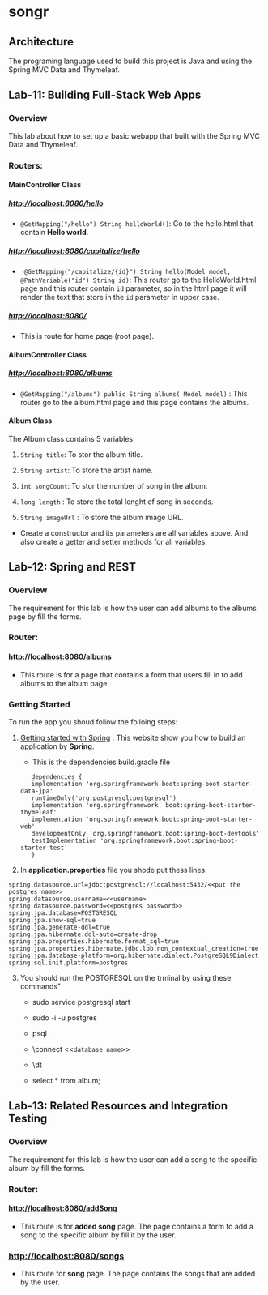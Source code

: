 # songr

## Architecture

The programing language used to build this project is Java and using the Spring MVC Data and Thymeleaf.


## Lab-11: Building Full-Stack Web Apps

### Overview

This lab about how to set up a basic webapp that built with the Spring MVC Data and Thymeleaf.

### Routers:

#### MainController Class

##### [http://localhost:8080/hello](http://localhost:8080/hello)

* `@GetMapping("/hello") String helloWorld()`: Go to the hello.html that contain **Hello world**.

##### [http://localhost:8080/capitalize/hello](http://localhost:8080/capitalize/hello)

* ` @GetMapping("/capitalize/{id}") String hello(Model model, @PathVariable("id") String id)`: This router go to the HelloWorld.html page and this router contain `id` parameter, so in the html page it will render the text that store in the `id` parameter in upper case.

##### [http://localhost:8080/](http://localhost:8080/)

* This is route for home page (root page).


#### AlbumController Class

##### [http://localhost:8080/albums](http://localhost:8080/albums)

* `@GetMapping("/albums") public String albums( Model model)` : This router go to the album.html page and this page contains the albums.

#### Album Class

The Album class contains 5 variables:

1. `String title`: To stor the album title.

2. `String artist`: To store the artist name.

3. `int songCount`: To stor the number of song in the album.

4. `long length` : To store the total lenght of song in seconds.

5. `String imageUrl` : To store the album image URL.

* Create a constructor and its parameters are all variables above. And also create a getter and setter methods for all variables.

## Lab-12: Spring and REST

### Overview

The requirement for this lab is how the user can add albums to the albums page by fill the forms.

### Router:

#### [http://localhost:8080/albums](http://localhost:8080/albums)

* This route is for a page that contains a form that users fill in to add albums to the album page.

### Getting Started

To run the app you shoud follow the folloing steps:

1. [Getting started with Spring](https://spring.io/guides/gs/serving-web-content/) : This website show you how to build an application by **Spring**.

    * This is the dependencies build.gradle    file
    ```
       dependencies {
	   implementation 'org.springframework.boot:spring-boot-starter-data-jpa'
	   runtimeOnly('org.postgresql:postgresql')
	   implementation 'org.springframework. boot:spring-boot-starter-thymeleaf'
	   implementation 'org.springframework.boot:spring-boot-starter-web'
	   developmentOnly 'org.springframework.boot:spring-boot-devtools'
	   testImplementation 'org.springframework.boot:spring-boot-starter-test'
       }
      ```


2. In **application.properties** file you shode put thess lines:

```spring.datasource.port=8080
spring.datasource.url=jdbc:postgresql://localhost:5432/<<put the postgres name>>
spring.datasource.username=<<username>
spring.datasource.password=<<postgres password>>
spring.jpa.database=POSTGRESQL
spring.jpa.show-sql=true
spring.jpa.generate-ddl=true
spring.jpa.hibernate.ddl-auto=create-drop
spring.jpa.properties.hibernate.format_sql=true
spring.jpa.properties.hibernate.jdbc.lob.non_contextual_creation=true
spring.jpa.database-platform=org.hibernate.dialect.PostgreSQL9Dialect
spring.sql.init.platform=postgres
```

3. You should run the POSTGRESQL on the trminal by using these commands"

    * sudo service postgresql start

    * sudo -i -u postgres

    * psql

    * \connect <<`database name`>>

    * \dt

    * select * from album;

## Lab-13: Related Resources and Integration Testing

### Overview

The requirement for this lab is how the user can add a song to the specific album by fill the forms.

### Router:

#### [http://localhost:8080/addSong](http://localhost:8080/addSong)

* This route is for **added song** page. The page contains a form to add a song to the specific album by fill it by the user.

### [http://localhost:8080/songs](http://localhost:8080/songs)

* This route for **song** page. The page contains the songs that are added by the user.
